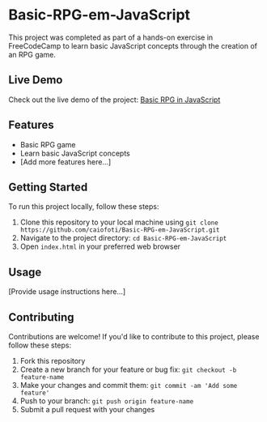 # Basic-RPG-em-JavaScript

This project was completed as part of a hands-on exercise in FreeCodeCamp to learn basic JavaScript concepts through the creation of an RPG game.

## Live Demo

Check out the live demo of the project: [Basic RPG in JavaScript](https://caiofoti.github.io/Basic-RPG-em-JavaScript/)

## Features

- Basic RPG game
- Learn basic JavaScript concepts
- [Add more features here...]

## Getting Started

To run this project locally, follow these steps:

1. Clone this repository to your local machine using `git clone https://github.com/caiofoti/Basic-RPG-em-JavaScript.git`
2. Navigate to the project directory: `cd Basic-RPG-em-JavaScript`
3. Open `index.html` in your preferred web browser

## Usage

[Provide usage instructions here...]

## Contributing

Contributions are welcome! If you'd like to contribute to this project, please follow these steps:

1. Fork this repository
2. Create a new branch for your feature or bug fix: `git checkout -b feature-name`
3. Make your changes and commit them: `git commit -am 'Add some feature'`
4. Push to your branch: `git push origin feature-name`
5. Submit a pull request with your changes
